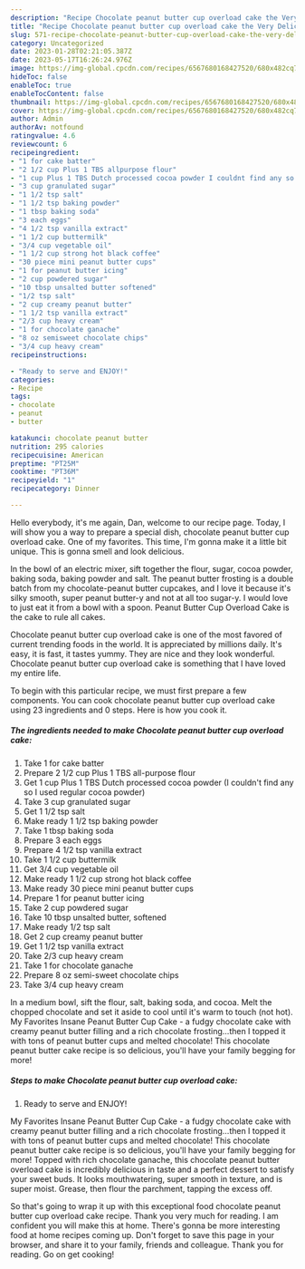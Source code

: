 ```yaml
---
description: "Recipe Chocolate peanut butter cup overload cake the Very Delicious}"
title: "Recipe Chocolate peanut butter cup overload cake the Very Delicious}"
slug: 571-recipe-chocolate-peanut-butter-cup-overload-cake-the-very-delicious
category: Uncategorized
date: 2023-01-28T02:21:05.387Z
date: 2023-05-17T16:26:24.976Z
image: https://img-global.cpcdn.com/recipes/6567680168427520/680x482cq70/chocolate-peanut-butter-cup-overload-cake-recipe-main-photo.jpg
hideToc: false
enableToc: true
enableTocContent: false
thumbnail: https://img-global.cpcdn.com/recipes/6567680168427520/680x482cq70/chocolate-peanut-butter-cup-overload-cake-recipe-main-photo.jpg
cover: https://img-global.cpcdn.com/recipes/6567680168427520/680x482cq70/chocolate-peanut-butter-cup-overload-cake-recipe-main-photo.jpg
author: Admin
authorAv: notfound
ratingvalue: 4.6
reviewcount: 6
recipeingredient:
- "1 for cake batter"
- "2 1/2 cup Plus 1 TBS allpurpose flour"
- "1 cup Plus 1 TBS Dutch processed cocoa powder I couldnt find any so I used regular cocoa powder"
- "3 cup granulated sugar"
- "1 1/2 tsp salt"
- "1 1/2 tsp baking powder"
- "1 tbsp baking soda"
- "3 each eggs"
- "4 1/2 tsp vanilla extract"
- "1 1/2 cup buttermilk"
- "3/4 cup vegetable oil"
- "1 1/2 cup strong hot black coffee"
- "30 piece mini peanut butter cups"
- "1 for peanut butter icing"
- "2 cup powdered sugar"
- "10 tbsp unsalted butter softened"
- "1/2 tsp salt"
- "2 cup creamy peanut butter"
- "1 1/2 tsp vanilla extract"
- "2/3 cup heavy cream"
- "1 for chocolate ganache"
- "8 oz semisweet chocolate chips"
- "3/4 cup heavy cream"
recipeinstructions:

- "Ready to serve and ENJOY!"
categories:
- Recipe
tags:
- chocolate
- peanut
- butter

katakunci: chocolate peanut butter 
nutrition: 295 calories
recipecuisine: American
preptime: "PT25M"
cooktime: "PT36M"
recipeyield: "1"
recipecategory: Dinner

---
```



Hello everybody, it's me again, Dan, welcome to our recipe page. Today, I will show you a way to prepare a special dish, chocolate peanut butter cup overload cake. One of my favorites. This time, I'm gonna make it a little bit unique. This is gonna smell and look delicious.

In the bowl of an electric mixer, sift together the flour, sugar, cocoa powder, baking soda, baking powder and salt. The peanut butter frosting is a double batch from my chocolate-peanut butter cupcakes, and I love it because it&#39;s silky smooth, super peanut butter-y and not at all too sugar-y. I would love to just eat it from a bowl with a spoon. Peanut Butter Cup Overload Cake is the cake to rule all cakes.

Chocolate peanut butter cup overload cake is one of the most favored of current trending foods in the world. It is appreciated by millions daily. It's easy, it is fast, it tastes yummy. They are nice and they look wonderful. Chocolate peanut butter cup overload cake is something that I have loved my entire life.


To begin with this particular recipe, we must first prepare a few components. You can cook chocolate peanut butter cup overload cake using 23 ingredients and 0 steps. Here is how you cook it.

<!--inarticleads1-->

##### The ingredients needed to make Chocolate peanut butter cup overload cake:

1. Take 1 for cake batter
1. Prepare 2 1/2 cup Plus 1 TBS all-purpose flour
1. Get 1 cup Plus 1 TBS Dutch processed cocoa powder (I couldn&#39;t find any so I used regular cocoa powder)
1. Take 3 cup granulated sugar
1. Get 1 1/2 tsp salt
1. Make ready 1 1/2 tsp baking powder
1. Take 1 tbsp baking soda
1. Prepare 3 each eggs
1. Prepare 4 1/2 tsp vanilla extract
1. Take 1 1/2 cup buttermilk
1. Get 3/4 cup vegetable oil
1. Make ready 1 1/2 cup strong hot black coffee
1. Make ready 30 piece mini peanut butter cups
1. Prepare 1 for peanut butter icing
1. Take 2 cup powdered sugar
1. Take 10 tbsp unsalted butter, softened
1. Make ready 1/2 tsp salt
1. Get 2 cup creamy peanut butter
1. Get 1 1/2 tsp vanilla extract
1. Take 2/3 cup heavy cream
1. Take 1 for chocolate ganache
1. Prepare 8 oz semi-sweet chocolate chips
1. Take 3/4 cup heavy cream


In a medium bowl, sift the flour, salt, baking soda, and cocoa. Melt the chopped chocolate and set it aside to cool until it&#39;s warm to touch (not hot). My Favorites Insane Peanut Butter Cup Cake - a fudgy chocolate cake with creamy peanut butter filling and a rich chocolate frosting…then I topped it with tons of peanut butter cups and melted chocolate! This chocolate peanut butter cake recipe is so delicious, you&#39;ll have your family begging for more! 

<!--inarticleads2-->

##### Steps to make Chocolate peanut butter cup overload cake:


1. Ready to serve and ENJOY!

My Favorites Insane Peanut Butter Cup Cake - a fudgy chocolate cake with creamy peanut butter filling and a rich chocolate frosting…then I topped it with tons of peanut butter cups and melted chocolate! This chocolate peanut butter cake recipe is so delicious, you&#39;ll have your family begging for more! Topped with rich chocolate ganache, this chocolate peanut butter overload cake is incredibly delicious in taste and a perfect dessert to satisfy your sweet buds. It looks mouthwatering, super smooth in texture, and is super moist. Grease, then flour the parchment, tapping the excess off. 

So that's going to wrap it up with this exceptional food chocolate peanut butter cup overload cake recipe. Thank you very much for reading. I am confident you will make this at home. There's gonna be more interesting food at home recipes coming up. Don't forget to save this page in your browser, and share it to your family, friends and colleague. Thank you for reading. Go on get cooking!
